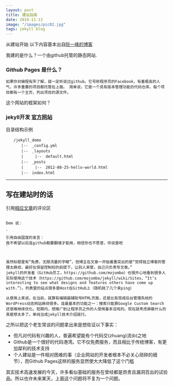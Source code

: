 ```yaml
---
layout: post
title: 建站指南
date: 2019-11-13
image: "/images/pic02.jpg"
tags: jekyll blog
---
```


从建站开始
以下内容基本出自[阮一峰的博客](http://www.ruanyifeng.com/blog/2012/08/blogging_with_jekyll.html)

我建的是什么？一个由github托管的静态网站.
### Github Pages 是什么？
`
如果你对编程有所了解，就一定听说过github。它号称程序员的Facebook，有着极高的人气，许多重要的项目都托管在上面。
简单说，它是一个具有版本管理功能的代码仓库，每个项目都有一个主页，列出项目的源文件。
`

这个网站的框架如何？
### jekyll开发 [官方网站](https://jekyllrb.com/)

目录结构示例
```text
　　/jekyll_demo
　　　　|--　_config.yml
　　　　|--　_layouts
　　　　|　　　|--　default.html
　　　　|--　_posts
　　　　|　　　|--　2012-08-25-hello-world.html
　　　　|--　index.html
```

------

## 写在建站时的话

引用[相应文章](http://www.ruanyifeng.com/blog/2012/08/blogging_with_jekyll.html)的评论区
```

Dem 说：

`
引用自由国度的发言：
我不希望以后连github都要翻墙才能用，相信你也不愿意，你说是吧
`


虽然标题里有“免费，无限流量的字眼”，但博主在文章一开始着重突出的是“觉得独立博客的管理太麻烦，最好在保留控制权的前提下，让别人来管，自己只负责写文章。”
jekyll的开发者（GitHub员工，https://github.com/mojombo）也很开心地看到很多人实际使用这个技术（https://github.com/mojombo/jekyll/wiki/Sites，“It’s interesting to see what designs and features others have come up with.”）。列表里的站点很多是Host在GitHub上（随机挑了几个来ping）

从使用上来说，在当前，就算有编辑器辅助写HTML页面，还是比有现成后台管理系统的WordPress动态网站麻烦很多。连最基本的功能之一：搜索只能靠Google Custom Search还很难继续优化。短期内，想推广到让程序员之外的人使用基本没戏的。现在就考虑屏蔽什么的真是想太多了。单纯当成jekyll技术介绍就行。
```

之所以把这个老生常谈的问题拿出来是想佐证以下事实：

- 但凡对代码有兴趣的人，普遍希望能有个代码交(zhuang)流(b)之地
- Github是一个很好的代码港湾。它不仅免费服务，而且相比于传统博客，有更加犀利的技术支持
- 个人建站是一件相对困难的事（企业网站的开发者根本不必关心琐碎的细节），而Github Pages这样的服务显然使大大降低了这个门槛

其实技术高速发展的今天，许多看似基础的服务在曾经都是昂贵且漏洞百出的试验品。所以也许未来某天，上面这个问题将不复为一个问题。